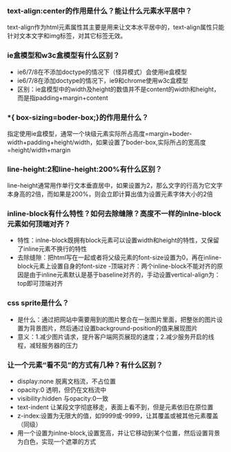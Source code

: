 ### text-align:center的作用是什么？能让什么元素水平居中？

  text-align作为html元素属性其主要是用来让文本水平居中的，text-align属性只能针对文本文字和img标签，对其它标签无效。
  
### ie盒模型和w3c盒模型有什么区别？

  - ie6/7/8在不添加doctype的情况下（怪异模式）会使用ie盒模型
  - ie6/7/8在添加doctype的情况下，ie9和chrome使用w3c盒模型
  - 区别：ie盒模型中的width及height的数值并不是content的width和height，而是指padding+margin+content
  
### *{ box-sizing=boder-box;}的作用是什么？

  指定使用ie盒模型，通常一个块级元素实际所占高度=margin+boder-width+padding+height/width，如果设置了boder-box,实际所占的宽高度=height/width+margin
  
### line-height:2和line-height:200%有什么区别？

  line-height通常用作单行文本垂直居中，如果设置为2，那么文字的行高为它文字本身高的2倍，而如果是200%，则会立即计算出值为设置元素字体大小的2倍
  
### inline-block有什么特性？如何去除缝隙？高度不一样的inlne-block元素如何顶端对齐？

  - 特性：inlne-block既拥有block元素可以设置width和height的特性，又保留了inline元素不换行的特性
  - 去除缝隙：把html写在一起或者将父级元素的font-size设置为0，再在inline-block元素上设置自身的font-size
  -顶端对齐：两个inline-block不能对齐的原因是由于inline元素默认是基于baseline对齐的，手动设置vertical-align为：top即可顶端对齐
  
### css sprite是什么？

  - 是什么：通过把网站中需要用到的图片整合在一张图片里面，把整张的图片设置为背景图片，然后通过设置background-position的值来展现图片
  - 意义：1.减少图片请求，提升客户端网页展现的速度；2.减少服务开启的线程，减轻服务器的压力
  
### 让一个元素“看不见”的方式有几种？有什么区别？

  - display:none    脱离文档流，不占位置
  - opacity:0   透明，但仍在文档流中
  - visibility:hidden   与opacity:0一致
  - text-indent   让某段文字彻底移走，表面上看不到，但是元素依旧在原位置
  - z-index:设置为无限大的值，如9999或-9999，让其覆盖或被其他元素覆盖（同级）
  - 用一个<span>设置为inlne-block,设置宽高，并让它移动到某个位置，然后设置背景为白色，实现一个遮罩的方式
